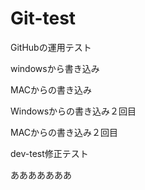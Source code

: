 ﻿# Git-test
GitHubの運用テスト

windowsから書き込み

MACからの書き込み

Windowsからの書き込み２回目

MACからの書き込み２回目

dev-test修正テスト

あああああああ
